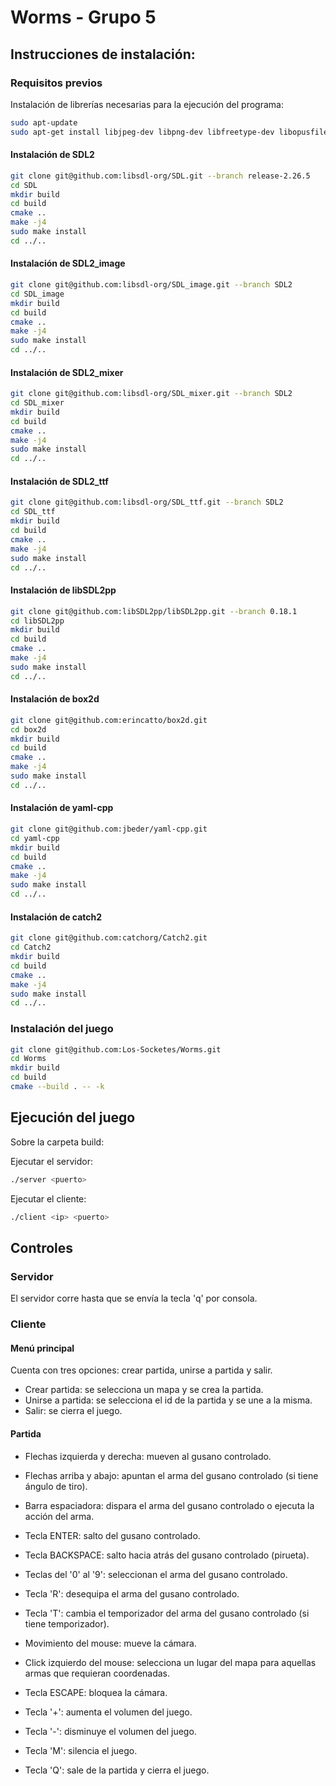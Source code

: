 # Worms - Grupo 5

## Instrucciones de instalación:

### Requisitos previos

Instalación de librerías necesarias para la ejecución del programa:

```bash	
sudo apt-update
sudo apt-get install libjpeg-dev libpng-dev libfreetype-dev libopusfile-dev libflac-dev libxmp-dev libfluidsynth-dev libwavpack-dev cmake libmodplug-dev libsdl2-dev qtbase5-dev
```

#### Instalación de SDL2

```bash
git clone git@github.com:libsdl-org/SDL.git --branch release-2.26.5
cd SDL
mkdir build
cd build
cmake ..
make -j4
sudo make install
cd ../..
```

#### Instalación de SDL2_image

```bash
git clone git@github.com:libsdl-org/SDL_image.git --branch SDL2
cd SDL_image
mkdir build
cd build
cmake ..
make -j4
sudo make install
cd ../..
```

#### Instalación de SDL2_mixer

```bash
git clone git@github.com:libsdl-org/SDL_mixer.git --branch SDL2
cd SDL_mixer
mkdir build
cd build
cmake ..
make -j4
sudo make install
cd ../..
```

#### Instalación de SDL2_ttf

```bash
git clone git@github.com:libsdl-org/SDL_ttf.git --branch SDL2
cd SDL_ttf
mkdir build
cd build
cmake ..
make -j4
sudo make install
cd ../..
```

#### Instalación de libSDL2pp

```bash
git clone git@github.com:libSDL2pp/libSDL2pp.git --branch 0.18.1
cd libSDL2pp
mkdir build
cd build
cmake ..
make -j4
sudo make install
cd ../..
```

#### Instalación de box2d

```bash
git clone git@github.com:erincatto/box2d.git
cd box2d
mkdir build
cd build
cmake ..
make -j4
sudo make install
cd ../..
```

#### Instalación de yaml-cpp

```bash
git clone git@github.com:jbeder/yaml-cpp.git
cd yaml-cpp
mkdir build
cd build
cmake ..
make -j4
sudo make install
cd ../..
```

#### Instalación de catch2

```bash
git clone git@github.com:catchorg/Catch2.git
cd Catch2
mkdir build
cd build
cmake ..
make -j4
sudo make install
cd ../..
```

### Instalación del juego

```bash
git clone git@github.com:Los-Socketes/Worms.git
cd Worms
mkdir build
cd build
cmake --build . -- -k
```

## Ejecución del juego

Sobre la carpeta build:

Ejecutar el servidor:

```bash
./server <puerto>
```

Ejecutar el cliente:

```bash
./client <ip> <puerto>
```

## Controles

### Servidor

El servidor corre hasta que se envía la tecla 'q' por consola.

### Cliente

#### Menú principal

Cuenta con tres opciones: crear partida, unirse a partida y salir.

- Crear partida: se selecciona un mapa y se crea la partida.
- Unirse a partida: se selecciona el id de la partida y se une a la misma.
- Salir: se cierra el juego.

#### Partida

- Flechas izquierda y derecha: mueven al gusano controlado.
- Flechas arriba y abajo: apuntan el arma del gusano controlado (si tiene ángulo de tiro).
- Barra espaciadora: dispara el arma del gusano controlado o ejecuta la acción del arma.
- Tecla ENTER: salto del gusano controlado.
- Tecla BACKSPACE: salto hacia atrás del gusano controlado (pirueta).
- Teclas del '0' al '9': seleccionan el arma del gusano controlado.
- Tecla 'R': desequipa el arma del gusano controlado.
- Tecla 'T': cambia el temporizador del arma del gusano controlado (si tiene temporizador).

- Movimiento del mouse: mueve la cámara.
- Click izquierdo del mouse: selecciona un lugar del mapa para aquellas armas que requieran coordenadas.
- Tecla ESCAPE: bloquea la cámara.

- Tecla '+': aumenta el volumen del juego.
- Tecla '-': disminuye el volumen del juego.
- Tecla 'M': silencia el juego.

- Tecla 'Q': sale de la partida y cierra el juego.





